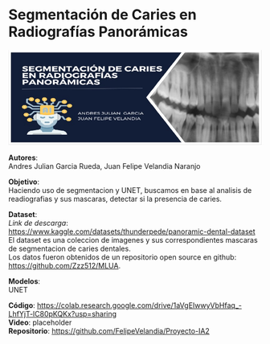# Segmentación de Caries en Radiografías Panorámicas 

![Project Banner](BannerIA2.jpg) 

**Autores**:</br>
Andres Julian Garcia Rueda, Juan Felipe Velandia Naranjo

**Objetivo**:</br>
Haciendo uso de segmentacion y UNET, buscamos en base al analisis de readiografias y sus mascaras, detectar si la presencia de caries.

**Dataset**:</br>
*Link de descarga*: https://www.kaggle.com/datasets/thunderpede/panoramic-dental-dataset</br>
El dataset es una coleccion de imagenes y sus correspondientes mascaras de segmentacion de caries dentales.</br>
Los datos fueron obtenidos de un repositorio open source en github: https://github.com/Zzz512/MLUA.

**Modelos**:</br>
UNET

**Código**: https://colab.research.google.com/drive/1aVgEIwwyVbHfaq_-LhfYjT-lC80pKQKx?usp=sharing</br>
**Video**: placeholder</br>
**Repositorio**: https://github.com/FelipeVelandia/Proyecto-IA2</br>
